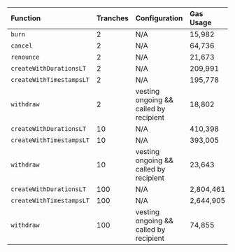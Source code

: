 | Function                 | Tranches | Configuration                          | Gas Usage |
| :----------------------- | :------- | :------------------------------------- | :-------- |
| `burn`                   | 2        | N/A                                    | 15,982    |
| `cancel`                 | 2        | N/A                                    | 64,736    |
| `renounce`               | 2        | N/A                                    | 21,673    |
| `createWithDurationsLT`  | 2        | N/A                                    | 209,991   |
| `createWithTimestampsLT` | 2        | N/A                                    | 195,778   |
| `withdraw`               | 2        | vesting ongoing && called by recipient | 18,802    |
| `createWithDurationsLT`  | 10       | N/A                                    | 410,398   |
| `createWithTimestampsLT` | 10       | N/A                                    | 393,005   |
| `withdraw`               | 10       | vesting ongoing && called by recipient | 23,643    |
| `createWithDurationsLT`  | 100      | N/A                                    | 2,804,461 |
| `createWithTimestampsLT` | 100      | N/A                                    | 2,644,905 |
| `withdraw`               | 100      | vesting ongoing && called by recipient | 74,855    |
